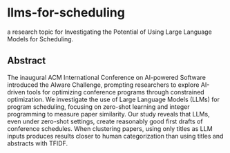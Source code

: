 # llms-for-scheduling
a research topic for Investigating the Potential of Using Large Language Models for Scheduling.

## Abstract
The inaugural ACM International Conference on AI-powered Software introduced the AIware Challenge, prompting researchers to explore AI-driven tools for optimizing conference programs through constrained optimization. We investigate the use of Large Language Models (LLMs) for program scheduling, focusing on zero-shot learning and integer programming to measure paper similarity.
Our study reveals that LLMs, even under zero-shot settings, create reasonably good first drafts of conference schedules. When clustering papers, using only titles as LLM inputs produces results closer to human categorization than using titles and abstracts with TFIDF.